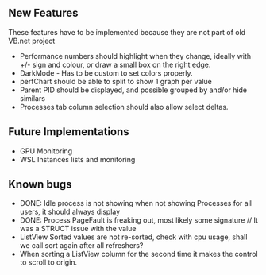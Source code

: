 ﻿## New Features

These features have to be implemented because they are not part of old VB.net project

* Performance numbers should highlight when they change, ideally with +/- sign and colour, or draw a small box on the right edge.
* DarkMode - Has to be custom to set colors properly.
* perfChart should be able to split to show 1 graph per value
* Parent PID should be displayed, and possible grouped by and/or hide similars
* Processes tab column selection should also allow select deltas.

## Future Implementations

* GPU Monitoring
* WSL Instances lists and monitoring

## Known bugs
* DONE: Idle process is not showing when not showing Processes for all users, it should always display
* DONE: Process PageFault is freaking out, most likely some signature // It was a STRUCT issue with the value
* ListView Sorted values are not re-sorted, check with cpu usage, shall we call sort again after all refreshers?
* When sorting a ListView column for the second time it makes the control to scroll to origin.
